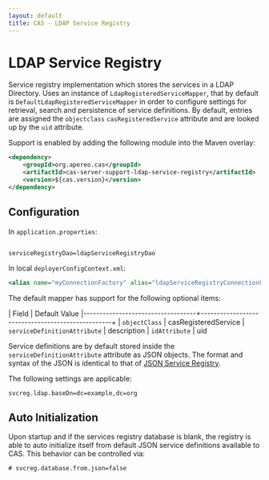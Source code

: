 ```yaml
---
layout: default
title: CAS - LDAP Service Registry
---
```


# LDAP Service Registry
Service registry implementation which stores the services in a LDAP Directory.
Uses an instance of `LdapRegisteredServiceMapper`, that by default is `DefaultLdapRegisteredServiceMapper`
in order to configure settings for retrieval, search and persistence of service definitions.
By default, entries are assigned the `objectclass` `casRegisteredService`
attribute and are looked up by the `uid` attribute.

Support is enabled by adding the following module into the Maven overlay:

```xml
<dependency>
    <groupId>org.apereo.cas</groupId>
    <artifactId>cas-server-support-ldap-service-registry</artifactId>
    <version>${cas.version}</version>
</dependency>
```


## Configuration

In `application.properties`:

```properties

serviceRegistryDao=ldapServiceRegistryDao
```

In local `deployerConfigContext.xml`:

```xml
<alias name="myConnectionFactory" alias="ldapServiceRegistryConnectionFactory" />
```

The default mapper has support for the following optional items:

| Field                             | Default Value
|-----------------------------------+--------------------------------------------------+
| `objectClass`                     | casRegisteredService
| `serviceDefinitionAttribute`      | description
| `idAttribute`                     | uid

Service definitions are by default stored inside the `serviceDefinitionAttribute` attribute as
JSON objects. The format and syntax of the JSON is identical to that of
[JSON Service Registry](JSON-Service-Management.html).

The following settings are applicable:

```properties
svcreg.ldap.baseDn=dc=example,dc=org
```

## Auto Initialization

Upon startup and if the services registry database is blank, 
the registry is able to auto initialize itself from default 
JSON service definitions available to CAS. This behavior can be controlled via:

```properties
# svcreg.database.from.json=false
```
